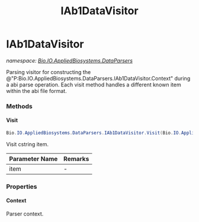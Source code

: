 ﻿---
title: IAb1DataVisitor
---

# IAb1DataVisitor
_namespace: [Bio.IO.AppliedBiosystems.DataParsers](N-Bio.IO.AppliedBiosystems.DataParsers.html)_

Parsing visitor for constructing the @"P:Bio.IO.AppliedBiosystems.DataParsers.IAb1DataVisitor.Context" during a abi parse operation. Each visit method handles a different known
 item within the abi file format.

### Methods

#### Visit
```csharp
Bio.IO.AppliedBiosystems.DataParsers.IAb1DataVisitor.Visit(Bio.IO.AppliedBiosystems.DataTypes.CStringDataItem)
```
Visit cstring item.

|Parameter Name|Remarks|
|--------------|-------|
|item|-|




### Properties

#### Context
Parser context.

